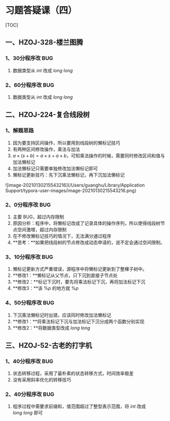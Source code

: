 # 习题答疑课（四）

[TOC]

## 一、HZOJ-328-楼兰图腾

### 1、30分程序改 BUG

1. 数据类型从 $int$ 改成 $long\ long$

    

### 2、60分程序改 BUG

1. 数据类型从 $int$ 改成 $long\ long$



## 二、HZOJ-224-复合线段树

### 1、解题思路

1. 因为要支持区间操作，所以要用到线段树的懒标记技巧
2. 有两种区间修改操作，乘法与加法
3. $a\times(s + b) = a \times s + a \times b$，可知乘法操作的时候，需要同时修改区间和值与加法懒标记
4. 加法懒标记只需要单独修改加法懒标记即可
5. 懒标记更新技巧：先下沉乘法懒标记，再下沉加法懒标记

![image-20210130215543216](/Users/guanghu/Library/Application Support/typora-user-images/image-20210130215543216.png)

### 2、0分程序改 BUG

1. 主要 BUG，超过内存限制
2. 原因分析：程序中，将懒标记改成了记录具体的操作序列，所以使得线段树节点空间激增，超过内存限制
3. 在不修改懒标记技巧的情况下，无法满分通过程序
4. **思考：**如果把线段树的节点修改成动态申请的，说不定会通过空间限制。



### 3、10分程序改 BUG

1. 懒标记更新方式严重错误，源程序中将懒标记更新到了整棵子树中。
2. **修改1：**懒标记从父节点，只下沉到直接子节点处
3. **修改2：**标记下沉时，要先将乘法标记下沉，再将加法标记下沉
4. **修改3：**该 $\%p$ 的地方就 $\%p$



### 4、50分程序改 BUG

1. 下沉乘法懒标记时出错，应该同时修改加法懒标记
2. **修改1：**将乘法标记下沉与加法标记下沉分成两个函数分别实现
3. **修改2：**将数据类型改成 $long\ long$



## 三、HZOJ-52-古老的打字机

### 1、40分程序改 BUG

1. 状态转移过程，采用了最朴素的状态转移方式，时间效率极差
2. 没有采用斜率优化的转移技巧



### 2、40分程序改 BUG

1. 程序过程中需要求前缀和，值范围超过了整型表示范围，将 $int$ 改成 $long\ long$ 即可